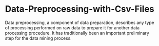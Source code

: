 # Data-Preprocessing-with-Csv-Files
Data preprocessing, a component of data preparation, describes any type of processing performed on raw data to prepare it for another data processing procedure. It has traditionally been an important preliminary step for the data mining process.
